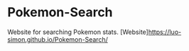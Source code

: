 # Pokemon-Search
Website for searching Pokemon stats.
[Website]<https://luo-simon.github.io/Pokemon-Search/>
